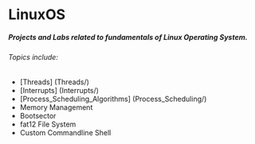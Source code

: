 # LinuxOS

##### Projects and Labs related to fundamentals of Linux Operating System.

###### Topics include:

* [Threads] (Threads/)
* [Interrupts] (Interrupts/)
* [Process_Scheduling_Algorithms] (Process_Scheduling/)
* Memory Management
* Bootsector
* fat12 File System
* Custom Commandline Shell
